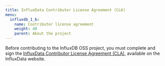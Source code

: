 ```yaml
---
title: InfluxData Contributor License Agreement (CLA)
menu:
  influxdb_1_6:
    name: Contributor license agreement
    weight: 40
    parent: About the project
---
```


Before contributing to the InfluxDB OSS project, you must complete and sign
the [InfluxData Contributor License Agreement (CLA)](https://influxdata.com/community/cla/),
available on the InfluxData website.
